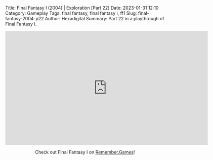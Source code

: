 Title: Final Fantasy I (2004) | Exploration [Part 22]
Date: 2023-01-31 12:10
Category: Gameplay
Tags: final fantasy,  final fantasy i,  ff1
Slug: final-fantasy-2004-p22
Author: Hexadigital
Summary: Part 22 in a playthrough of Final Fantasy I.

<center><iframe src="https://www.youtube.com/embed/jKh5joCVZ0A?feature=oembed" allow="accelerometer; autoplay; encrypted-media; gyroscope; picture-in-picture" width="640" height="360" frameborder="0"></iframe>

Check out Final Fantasy I on [Remember.Games](https://remember.games/game/6866/final-fantasy-i-ii-dawn-of-souls/)!</center>